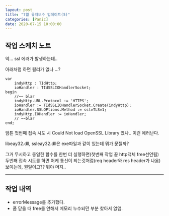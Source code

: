 ```yaml
---
layout: post
title: "7월 유지보수 업데이트(5)"
categories: [Panic]
date: 2020-07-15 10:00:00
---
```


## 작업 스케치 노트
악... ssl 에러가 발생하는데.. 

아래처럼 하면 될리가 없나 ...?

```delphi
var
    indyHttp : TIdHttp;
    ioHandler : TIdSSLIOHandlerSocket;
begin
    //~~ blar
    indyHttp.URL.Protocol := 'HTTPS';
    ioHandler := TIdSSLIOHandlerSocket.Create(indyHttp);
    ioHandler.SSLOPtions.Method := sslvTLSv1;
    indyHttp.IOHandler := ioHandler;
    // ~~blar
end;    
```

암튼 첫번째 접속 시도 시 Could Not load OpenSSL Library 였나.. 이런 에러난다.

libeay32.dll, ssleay32.dll은 exe파일과 같이 있는데 뭐가 문젤까?

그거 무시하고 동일한 함수를 한번 더 실행하면(첫번째 작업 끝 http객체 free선언됨) 두번째 접속 시도를 하면 어케 통신이 되는것처럼(req header와 res header가 나옴) 보이는데, 뭔일이고?? 뭐야 머지..


---

## 작업 내역
 - errorMessage를 추가했다.
 - 폼 닫을 때 free를 안해서 메모리 누수되던 부분 찾아서 없앰.







